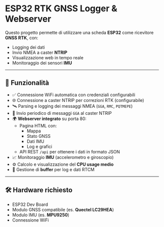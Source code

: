 # ESP32 RTK GNSS Logger & Webserver

Questo progetto permette di utilizzare una scheda **ESP32** come ricevitore **GNSS RTK**, con:

- Logging dei dati  
- Invio NMEA a caster **NTRIP**  
- Visualizzazione web in tempo reale  
- Monitoraggio dei sensori **IMU**

---

## 🔧 Funzionalità

- ✅ Connessione WiFi automatica con credenziali configurabili  
- 🌐 Connessione a caster NTRIP per correzioni RTK (configurabile)  
- 🛰️ Parsing e logging dei messaggi NMEA (`GGA`, `RMC`, `PQTMEPE`)  
- 📡 Invio periodico di messaggi `GGA` al caster NTRIP  
- 🌍 **Webserver integrato** su porta 80:
  - Pagina HTML con:
    - Mappa
    - Stato GNSS
    - Dati IMU
    - Log e grafici
  - API REST `/api` per ottenere i dati in formato JSON  
- 📈 Monitoraggio **IMU** (accelerometro e giroscopio)  
- ⚙️ Calcolo e visualizzazione del **CPU usage medio**  
- 🔄 Gestione di **buffer** per log e dati RTCM  

---

## 🛠️ Hardware richiesto

- ESP32 Dev Board  
- Modulo GNSS compatibile (es. **Quectel LC29HEA**)  
- Modulo IMU (es. **MPU9250**)  
- Connessione WiFi
